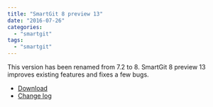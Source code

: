 ```yaml
---
title: "SmartGit 8 preview 13"
date: "2016-07-26"
categories: 
  - "smartgit"
tags: 
  - "smartgit"
---
```


This version has been renamed from 7.2 to 8. SmartGit 8 preview 13 improves existing features and fixes a few bugs.

- [Download](http://www.syntevo.com/smartgit/early-access)
- [Change log](http://www.syntevo.com/smartgit/changelog-eap.txt)
